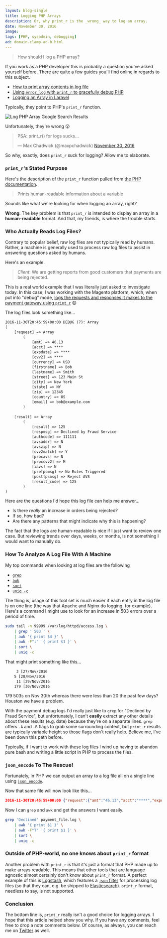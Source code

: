 ```yaml
---
layout: blog-single
title: Logging PHP Arrays
description: Or, why print_r is the _wrong_ way to log an array.
date: November 30, 2016
image:
tags: [PHP, sysadmin, debugging]
ad: domain-clamp-ad-b.html
---
```


> How should I log a PHP array?

If you work as a PHP developer this is probably a question you've asked yourself before. There are quite a few guides you'll find online in regards to this subject.

- [How to print array contents in log file](http://magento.stackexchange.com/questions/8675/how-to-print-array-contents-in-log-file)
- [Using `error_log` with `print_r` to gracefully debug PHP](http://www.openmutual.org/2012/01/using-error_log-with-print_r-to-gracefully-debug-php/)
- [Logging an Array in Laravel](http://www.easylaravelbook.com/blog/2015/09/04/logging-an-array-in-laravel/)

Typically, they point to PHP's `print_r` function.

<img
  class="rounded shadow"
  src="/img/blog/log-php-array/php-log-array-google-search-b@1x.jpg"
  srcset="/img/blog/log-php-array/php-log-array-google-search-b@1x.jpg 1x, /img/blog/log-php-array/php-log-array-google-search-b@2x.jpg 2x"
  alt="Log PHP Array Google Search Results">

Unfortunately, they're wrong :open_mouth:

<blockquote class="twitter-tweet" data-lang="en"><p lang="en" dir="ltr">PSA: print_r() for logs sucks...</p>&mdash; Max Chadwick (@maxpchadwick) <a href="https://twitter.com/maxpchadwick/status/803992503930286081">November 30, 2016</a></blockquote>
<script async src="//platform.twitter.com/widgets.js" charset="utf-8"></script>

So why, exactly, does `print_r` suck for logging? Allow me to elaborate.

<!-- excerpt_separator -->

### `print_r`'s Stated Purpose

Here's the description of the `print_r` function pulled from [the PHP documentation](http://php.net/manual/en/function.print-r.php).

> Prints human-readable information about a variable

Sounds like what we're looking for when logging an array, right?

**Wrong**. The key problem is that `print_r` is intended to display an array in a **human-readable** format. And that, my friends, is where the trouble starts.

### Who Actually Reads Log Files?

Contrary to popular belief, raw log files are not typically read by humans. Rather, a machine is generally used to process raw log files to assist in answering questions asked by humans.

Here's an example.

> *Client*: We  are getting reports from good customers that payments are being rejected.

This is a real world example that I was literally just asked to investigate today. In this case, I was working with the Magento platform, which, when put into "debug" mode, [logs the requests and responses it makes to the payment gateway using `print_r`](https://github.com/OpenMage/magento-mirror/blob/magento-1.9/app/Mage.php#L838-L842) :anguished:

The log files look something like...

```
2016-11-30T20:45:59+00:00 DEBUG (7): Array
(
    [request] => Array
        (
            [amt] => 46.13
            [acct] => ****
            [expdate] => ****
            [cvv2] => ****
            [currency] => USD
            [firstname] => Bob
            [lastname] => Smith
            [street] => 123 Main St
            [city] => New York
            [state] => NY
            [zip] => 12345
            [country] => US
            [email] => bob@example.com
        )

    [result] => Array
        (
            [result] => 125
            [respmsg] => Declined by Fraud Service
            [authcode] => 111111
            [avsaddr] => N
            [avszip] => N
            [cvv2match] => Y
            [procavs] => N
            [proccvv2] => M
            [iavs] => N
            [prefpsmsg] => No Rules Triggered
            [postfpsmsg] => Reject AVS
            [result_code] => 125
        )
)
```

Here are the questions I'd hope this log file can help me answer...

- Is there *really* an increase in orders being rejected?
- If so, how bad? 
- Are there any patterns that might indicate why this is happening?

The fact that the logs are human-readable is nice if I just want to review one case. But reviewing trends over days, weeks, or months, is not something I would want to manually do.

### How To Analyze A Log File With A Machine

My top commands when looking at log files are the following

- [`grep`](https://linux.die.net/man/1/grep)
- [`awk`](https://linux.die.net/man/1/awk)
- [`sort`](https://linux.die.net/man/1/sort)
- [`uniq -c`](https://linux.die.net/man/1/uniq)

The thing is, usage of this tool set is much easier if each entry in the log file is on one line (the way that Apache and Nginx do logging, for example). Here's a command I might use to look for an increase in 503 errors over a period of time.

```bash
sudo tail -n 99999 /var/log/httpd/access.log \
    | grep ' 503 ' \  
    | awk '{ print $4 }' \
    | awk -F":" '{ print $1 }' \
    | sort \
    | uniq -c
```

That might print something like this...

```
     3 [27/Nov/2016
    5 [28/Nov/2016
     11 [29/Nov/2016
    179 [30/Nov/2016
```    

179 503s on Nov 30th whereas there were less than 20 the past few days? Houston we have a problem.

With the payment debug logs I'd really just like to `grep` for "Declined by Fraud Service", but unfortunately, I can't **easily** extract any other details about these results (e.g. date) because they're on a separate lines. `grep` offers `-A` and `-B` flags to grab some surrounding context, but `print_r` results are typically variable height so those flags don't really help. Believe me, I've been down this path before.

Typically, if I want to work with these log files I wind up having to abandon pure bash and writing a little script in PHP to process the files.

### `json_encode` To The Rescue!

Fortunately, in PHP we can output an array to a log file all on a single line using [`json_encode`](http://php.net/manual/en/function.json-encode.php).

Now that same file will now look like this...

```json
2016-11-30T20:45:59+00:00 {"request":{"amt":"46.13","acct":"****","expdate":"****","cvv2":"****","currency":"USD","firstname":"Bob","lastname":"Smith","street":"123 Main St","city":"New York","state":"NY","zip":"12345","country":"US","email":"bob@example.com"},"result":{"result":"125","respmsg":"Declined by Fraud Service","authcode":"111111","avsaddr":"N","avszip":"N","cvv2match":"Y","procavs":"N","proccvv2":"M","iavs":"N","prefpsmsg":"No Rules Triggered","postfpsmsg":"Reject AVS","result_code":"125"}}
```

Now I can `grep` and `awk` and get the answers I want easily.

```bash
grep 'Declined' payment_file.log \
    | awk '{ print $1 }' \
    | awk -F"T" '{ print $1 }' \
    | sort \
    | uniq -c
```

### Outside of PHP-world, no one knows about `print_r` format

Another problem with `print_r` is that it's just a format that PHP made up to make arrays readable. This means that other tools that are language agnostic almost certainly don't know about `print_r` format. A perfect example of this is [Logstash](https://www.elastic.co/guide/en/logstash/current/index.html), which features a [`json` filter](https://www.elastic.co/guide/en/logstash/current/plugins-filters-json.html) for processing log files (so that they can, e.g. be shipped to [Elasticsearch](https://www.elastic.co/guide/en/elasticsearch/reference/current/index.html)). `print_r` format, needless to say, is not supported.

### Conclusion

The bottom line is, `print_r` really isn't a good choice for logging arrays. I hope that this article helped show you why. If you have any comments, feel free to drop a note comments below. Of course, as always, you can reach me on [Twitter](http://twitter.com/maxpchadwick) as well.
